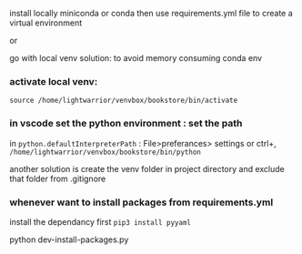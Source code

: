 install locally miniconda or conda
then use requirements.yml file to create a virtual environment

or

go with local venv solution: to avoid memory consuming conda env

### activate local venv:

`source /home/lightwarrior/venvbox/bookstore/bin/activate`

### in vscode set the python environment : set the path

in `python.defaultInterpreterPath` : File>preferances> settings or ctrl+,
`/home/lightwarrior/venvbox/bookstore/bin/python`

another solution is create the venv folder in project directory and exclude that folder from .gitignore

### whenever want to install packages from requirements.yml

install the dependancy first `pip3 install pyyaml`

python dev-install-packages.py
